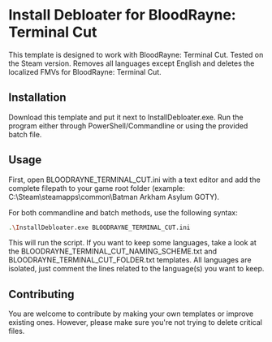 # Install Debloater for BloodRayne: Terminal Cut

This template is designed to work with BloodRayne: Terminal Cut. Tested on the Steam version. 
Removes all languages except English and deletes the localized FMVs for BloodRayne: Terminal Cut.

## Installation

Download this template and put it next to InstallDebloater.exe. Run the program either through PowerShell/Commandline or using the provided batch file.

## Usage

First, open BLOODRAYNE_TERMINAL_CUT.ini with a text editor and add the complete filepath to your game root folder (example: C:\Steam\steamapps\common\Batman Arkham Asylum GOTY).

For both commandline and batch methods, use the following syntax:

```bash
.\InstallDebloater.exe BLOODRAYNE_TERMINAL_CUT.ini
```
This will run the script.
If you want to keep some languages, take a look at the BLOODRAYNE_TERMINAL_CUT_NAMING_SCHEME.txt and BLOODRAYNE_TERMINAL_CUT_FOLDER.txt templates. All languages are isolated, just comment the lines related to the language(s) you want to keep. 

## Contributing
You are welcome to contribute by making your own templates or improve existing ones. However, please make sure you're not trying to delete critical files. 